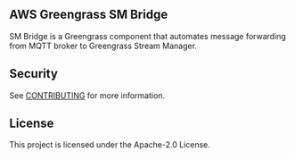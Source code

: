## AWS Greengrass SM Bridge

SM Bridge is a Greengrass component that automates message forwarding from MQTT broker to Greengrass Stream Manager. 

## Security

See [CONTRIBUTING](CONTRIBUTING.md#security-issue-notifications) for more information.

## License

This project is licensed under the Apache-2.0 License.
